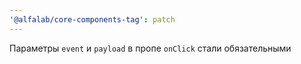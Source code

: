 ```yaml
---
'@alfalab/core-components-tag': patch
---
```


Параметры `event` и `payload` в пропе `onClick` стали обязательными
